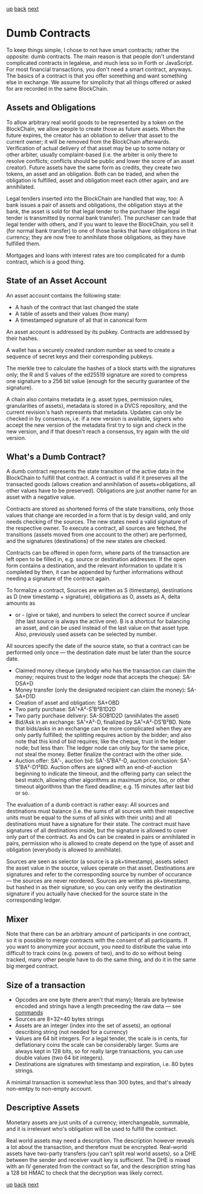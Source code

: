 [up](squid.md) [back](squid-fed.md) [next](squid-literature.md)

# Dumb Contracts

To keep things simple, I chose to not have smart contracts; rather the
opposite: dumb contracts.  The main reason is that people don't understand
complicated contracts in legalese, and much less so in Forth or JavaScript.
For most financial transactions, you don't need a smart contract, anyways.
The basics of a contract is that you offer something and want something else
in exchange.  We assume for simplicity that all things offered or asked for
are recorded in the same BlockChain.

## Assets and Obligations

To allow arbitrary real world goods to be represented by a token on the
BlockChain, we allow people to create those as future assets.  When the future
expires, the creator has an obliation to deliver that asset to the current
owner; it will be removed from the BlockChain afterwards.  Verification of
actual delivery of that asset may be up to some notary or other arbiter,
usually complaint-based (i.e. the arbiter is only there to resolve conflicts;
conflicts should be public and lower the score of an asset creator).  Future
assets have the same form as credits, they create two tokens, an asset and an
obligation.  Both can be traded, and when the obligation is fulfilled, asset
and obligation meet each other again, and are annihilated.

Legal tenders inserted into the BlockChain are handled that way, too: A bank
issues a pair of assets and obligations, the obligation stays at the bank, the
asset is sold for that legal tender to the purchaser (the legal tender is
transmitted by normal bank transfer).  The purchaser can trade that legal
tender with others, and if you want to leave the BlockChain, you sell it (for
normal bank transfer) to one of those banks that have obligations in that
currency; they are now free to annihilate those obligations, as they have
fulfilled them.

Mortgages and loans with interest rates are too complicated for a dumb
contract, which is a good thing.

## State of an Asset Account

An asset account contains the following state:

+ A hash of the contract that last changed the state
+ A table of assets and their values (how many)
+ A timestamped signature of all that in canonical form

An asset account is addressed by its pubkey.  Contracts are addressed by their
hashes.

A wallet has a securely created random number as seed to create a sequence of
secret keys and their corresponding pubkeys.

The merkle tree to calculate the hashes of a block starts with the signatures
only; the R and S values of the ed25519 signature are xored to compress one
signature to a 256 bit value (enough for the security guarantee of the
signature).

A chain also contains metadata (e.g. asset types, permission rules,
granularities of assets), metadata is stored in a DVCS repository, and the
current revision's hash represents that metadata.  Updates can only be checked
in by consensus, i.e. if a new version is available, signers who accept the
new version of the metadata first try to sign and check in the new version,
and if that doesn't reach a consensus, try again with the old version.

## What's a Dumb Contract?

A dumb contract represents the state transition of the active data in the
BlockChain to fulfill that contract.  A contract is valid if it preserves all
the transacted goods (allows creation and annihilation of assets+obligations,
all other values have to be preserved).  Obligations are just another name for
an asset with a negative value.

Contracts are stored as shortened forms of the state transitions, only those
values that change are recorded in a form that is by design valid, and only
needs checking of the sources.  The new states need a valid signature of the
respective owner.  To execute a contract, all sources are fetched, the
transitions (assets moved from one account to the other) are performed, and
the signatures (destinations) of the new states are checked.

Contracts can be offered in open form, where parts of the transaction are left
open to be filled in, e.g. source or destination addresses.  If the open form
contains a destination, and the relevant information to update it is completed
by then, it can be appended by further informations without needing a
signature of the contract again.

To formalize a contract, Sources are written as S (timestamp), destinations as
D (new timestamp + signature), obligations as O, assets as A, delta amounts as
+ or - (give or take), and numbers to select the correct source if unclear
(the last source is always the active one).  B is a shortcut for balancing an
asset, and can be used instead of the last value on that asset type.  Also,
previously used assets can be selected by number.

All sources specify the date of the source state, so that a contract can be
performed only once — the destination date must be later than the source date.

+ Claimed money cheque (anybody who has the transaction can claim the money;
  requires trust to the ledger node that accepts the cheque): SA-DSA+D
+ Money transfer (only the designated recipient can claim the money): SA-SA+D1D
+ Creation of asset and obligation: SA+OBD
+ Two party purchase: SA¹+A²-S¹B²B1D2D
+ Two party purchase delivery: SA-SOB1D2D (annihilates the asset)
+ Bid/Ask in an exchange: SA¹+A²-D, finalized by SA¹+A²-DS¹B²BD. Note that
  bids/asks in an exchange can be more complicated when they are only partly
  fulfilled; the splitting requires action by the bidder; and also note that
  this kind of bid requires, like the cheque, trust in the ledger node; but
  less than: The ledger node can only buy for the same price, not steal the
  money.
  Better finalize the contract with the other side.
+ Auction offer: SA¹-, auction bid: SA¹-S¹BA²-D, auction conclusion:
  SA¹-S¹BA²-D1²BD. Auction offers are signed with an end-of-auction
  beginning to indicate the timeout, and the offering party can select the
  best match, allowing other algorithms as maximum price, too, or other
  timeout algorithms than the fixed deadline; e.g. 15 minutes after last bid
  or so.

The evaluation of a dumb contract is rather easy: All sources and destinations
must balance (i.e. the sums of all sources with their respective units must be
equal to the sums of all sinks with their units) and all destinations must
have a signature for their state.  The contract must have signatures of all
destinations inside, but the signature is allowed to cover only part of the
contract.  As and Os can be created in pairs or annihilated in pairs,
permission who is allowed to create depend on the type of asset and obligation
(everybody is allowed to annihilate).

Sources are seen as selector (a source is a pk+timestamp), assets select the
asset value in the source, values operate on that asset.  Destinations are
signatures and refer to the corresponding source by number of occurance — the
sources are never reordered.  Sources are written as pk+timestamp, but hashed
in as their signature, so you can only verify the destination signature if you
actually have checked for the source state in the corresponding ledger.

## Mixer

Note that there can be an arbitrary amount of participants in one contract, so
it is possible to merge contracts with the consent of all participants.  If
you want to anonymize your account, you need to distribute the value into
difficult to track coins (e.g. powers of two), and to do so without being
tracked, many other people have to do the same thing, and do it in the same
big merged contract.

## Size of a transaction

+ Opcodes are one byte (there aren't that many); literals are bytewise encoded
  and strings have a length preceeding the raw data — see
  [commands](commands.md)
+ Sources are 8+32=40 bytes strings
+ Assets are an integer (index into the set of assets), an optional describing
  string (not needed for a currency)
+ Values are 64 bit integers.  For a legal tender, the scale is in cents, for
  deflationary coins the scale can be considerably larger.  Sums are always
  kept in 128 bits, so for really large transactions, you can use double
  values (two 64 bit integers).
+ Destinations are signatures with timestamp and expiration, i.e. 80 bytes
  strings.

A minimal transaction is somewhat less than 300 bytes, and that's already
non-emtpy to non-empty account.

## Descriptive Assets

Monetary assets are just units of a currency; interchangeable, summable, and
it is irrelevant who's obligation will be used to fulfill the contract.

Real world assets may need a description.  The description however reveals a
lot about the transaction, and therefore must be encrypted.  Real-world assets
have two-party transfers (you can't split real world assets), so a DHE between
the sender and receiver vault key is sufficient.  The DHE is mixed with an IV
generated from the contract so far, and the description string has a 128 bit
HMAC to check that the decryption was likely correct.

[up](squid.md) [back](squid-fed.md) [next](squid-literature.md)
